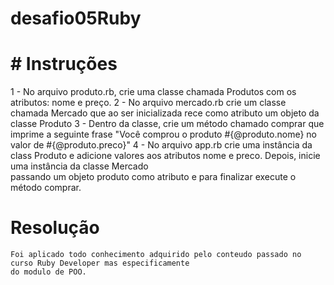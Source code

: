 # desafio05Ruby
# # Instruções

  1 - No arquivo produto.rb, crie uma classe chamada Produtos com os atributos: nome e preço.
  2 - No arquivo mercado.rb crie um classe chamada Mercado que ao ser inicializada rece como atributo um objeto da classe Produto
  3 - Dentro da classe, crie um método chamado comprar que imprime a seguinte frase "Você comprou o produto #{@produto.nome} no valor de #{@produto.preco}"
  4 - No arquivo app.rb crie uma instância da class Produto e adicione valores aos atributos nome e preco. Depois, inicie uma instância da classe Mercado  
      passando um objeto produto como atributo e para finalizar execute o método comprar.


  # Resolução

    Foi aplicado todo conhecimento adquirido pelo conteudo passado no curso Ruby Developer mas especificamente 
    do modulo de POO.
